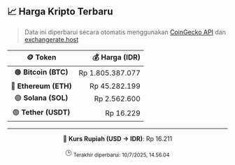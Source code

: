 

<!-- HARGA_KRIPTO -->
## 📈 Harga Kripto Terbaru

> Data ini diperbarui secara otomatis menggunakan [CoinGecko API](https://www.coingecko.com/) dan [exchangerate.host](https://exchangerate.host/)

<div align="center">

| 🪙 Token | 💰 Harga (IDR) |
|:------:|---------------:|
| 🟠 **Bitcoin (BTC)**   | Rp 1.805.387.077 |
| 🔵 **Ethereum (ETH)**  | Rp 45.282.199 |
| 🟣 **Solana (SOL)**    | Rp 2.562.600 |
| 🟢 **Tether (USDT)**   | Rp 16.229 |

---

💱 **Kurs Rupiah (USD → IDR)**: Rp 16.211

🕒 <sub>Terakhir diperbarui: 10/7/2025, 14.56.04</sub>

</div>
<!-- /HARGA_KRIPTO -->